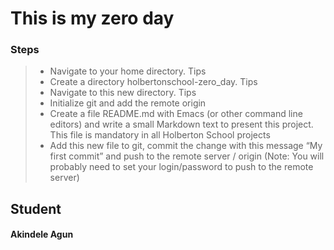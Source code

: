 # This is my zero day 
### Steps
> * Navigate to your home directory. Tips
> * Create a directory holbertonschool-zero_day. Tips
> * Navigate to this new directory. Tips
> * Initialize git and add the remote origin
> * Create a file README.md with Emacs (or other command line editors) and write a small Markdown text to present this project. This file is mandatory in all Holberton School projects
> * Add this new file to git, commit the change with this message “My first commit” and push to the remote server / origin (Note: You will probably need to set your login/password to push to the remote server)

## Student
#### Akindele Agun